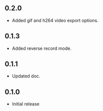 ## 0.2.0

* Added gif and h264 video export options.

## 0.1.3

* Added reverse record mode.

## 0.1.1

* Updated doc.

## 0.1.0

* Initial release
